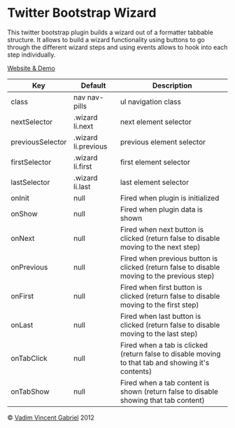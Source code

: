 Twitter Bootstrap Wizard
============================

This twitter bootstrap plugin builds a wizard out of a formatter tabbable structure. It allows to build a wizard functionality using buttons to go through the different wizard steps and using events allows to hook into each step individually.

<a href="http://vadimg.com/twitter-bootstrap-wizard/" target="_blank">Website & Demo</a>

<table class="table table-bordered table-striped">
	<thead>
		<tr>
			<th>Key</th>
			<th>Default</th>
			<th>Description</th>
		</tr>	
	</thead>
	<tbody>
		<tr>
			<td>class</td>
			<td>nav nav-pills</td>
			<td>ul navigation class</td>
		</tr>
		<tr>
			<td>nextSelector</td>
			<td>.wizard li.next</td>
			<td>next element selector</td>
		</tr>
		<tr>
			<td>previousSelector</td>
			<td>.wizard li.previous</td>
			<td>previous element selector</td>
		</tr>
		<tr>
			<td>firstSelector</td>
			<td>.wizard li.first</td>
			<td>first element selector</td>
		</tr>
		<tr>
			<td>lastSelector</td>
			<td>.wizard li.last</td>
			<td>last element selector</td>
		</tr>
		<tr>
			<td>onInit</td>
			<td>null</td>
			<td>Fired when plugin is initialized</td>
		</tr>
		<tr>
			<td>onShow</td>
			<td>null</td>
			<td>Fired when plugin data is shown</td>
		</tr>
		<tr>
			<td>onNext</td>
			<td>null</td>
			<td>Fired when next button is clicked (return false to disable moving to the next step)</td>
		</tr>
		<tr>
			<td>onPrevious</td>
			<td>null</td>
			<td>Fired when previous button is clicked (return false to disable moving to the previous step)</td>
		</tr>
		<tr>
			<td>onFirst</td>
			<td>null</td>
			<td>Fired when first button is clicked (return false to disable moving to the first step)</td>
		</tr>
		<tr>
			<td>onLast</td>
			<td>null</td>
			<td>Fired when last button is clicked (return false to disable moving to the last step)</td>
		</tr>
		<tr>
			<td>onTabClick</td>
			<td>null</td>
			<td>Fired when a tab is clicked (return false to disable moving to that tab and showing it's contents)</td>
		</tr>
		<tr>
			<td>onTabShow</td>
			<td>null</td>
			<td>Fired when a tab content is shown (return false to disable showing that tab content)</td>
		</tr>	
	</tbody>	
</table>

<p>&copy; <a href='http://vadimg.com' target="_blank">Vadim Vincent Gabriel</a> 2012</p>